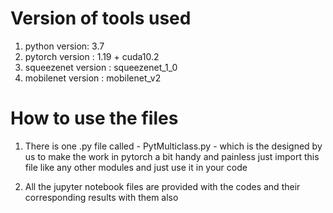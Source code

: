 # **Version of tools used**

1) python version: 3.7
2) pytorch version : 1.19 + cuda10.2
3) squeezenet version : squeezenet_1_0
4) mobilenet version : mobilenet_v2


# **How to use the files**

1) There is one .py file called - PytMulticlass.py - which is the designed by us to make the work in pytorch a bit handy and painless just import this file like any other modules and just use it in your code 

2) All the jupyter notebook files are provided with the codes and their corresponding results with them also 

